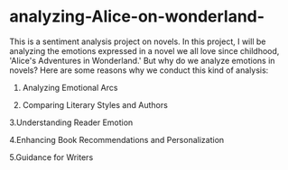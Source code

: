 # analyzing-Alice-on-wonderland-

This is a sentiment analysis project on novels. In this project, I will be analyzing the emotions expressed in a novel we all love since childhood, 'Alice's Adventures in Wonderland.'
But why do we analyze emotions in novels? Here are some reasons why we conduct this kind of analysis:

1. Analyzing Emotional Arcs
  
3. Comparing Literary Styles and Authors

3.Understanding Reader Emotion

4.Enhancing Book Recommendations and Personalization

5.Guidance for Writers

